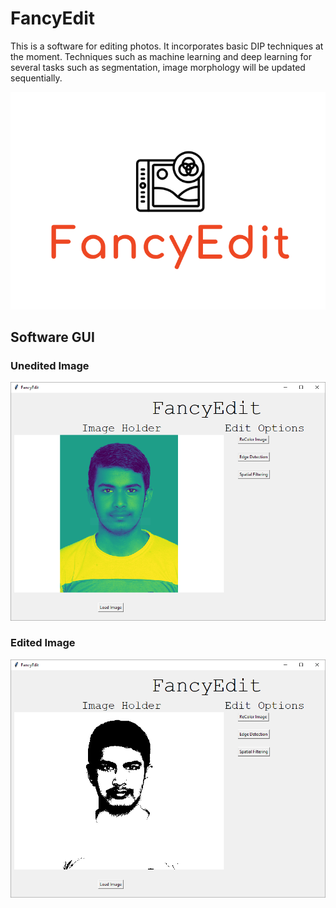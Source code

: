 # FancyEdit
This is a software for editing photos. It incorporates basic DIP techniques at the moment. Techniques such as machine learning and deep learning for several tasks such as segmentation, image morphology will be updated sequentially. 

<img src="image/fancyEditlogo.PNG" />

## Software GUI 
### Unedited Image
<img src="image/unedited.PNG"/>

### Edited Image
<img src="image/binarized.PNG"/>
